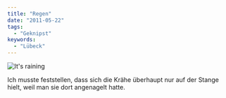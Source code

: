 ```yaml
---
title: "Regen"
date: "2011-05-22"
tags:
  - "Geknipst"
keywords:
  - "Lübeck"
---
```


![It's raining](/images/codecandies/5746903055_758e6aec54_o.jpg)

Ich musste feststellen, dass sich die Krähe überhaupt nur auf der Stange hielt, weil man sie dort angenagelt hatte.
